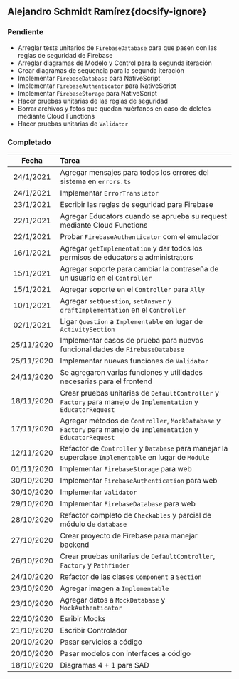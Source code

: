## Alejandro Schmidt Ramírez{docsify-ignore}

### Pendiente
* Arreglar tests unitarios de `FirebaseDatabase` para que pasen con las reglas de seguridad de Firebase
* Arreglar diagramas de Modelo y Control para la segunda iteración
* Crear diagramas de sequencia para la segunda iteración
* Implementar `FirebaseDatabase` para NativeScript
* Implementar `FirebaseAuthenticator` para NativeScript
* Implementar `FirebaseStorage` para NativeScript
* Hacer pruebas unitarias de las reglas de seguridad
* Borrar archivos y fotos que quedan huérfanos en caso de deletes mediante Cloud Functions
* Hacer pruebas unitarias de `Validator`

### Completado
| Fecha | Tarea |
| :---: | :--- |
| 24/1/2021 | Agregar mensajes para todos los errores del sistema en `errors.ts` |
| 24/1/2021 | Implementar `ErrorTranslator` |
| 23/1/2021 | Escribir las reglas de seguridad para Firebase |
| 22/1/2021 | Agregar Educators cuando se aprueba su request mediante Cloud Functions |
| 22/1/2021 | Probar `FirebaseAuthenticator` com el emulador |
| 16/1/2021 | Agregar `getImplementation` y dar todos los permisos de educators a administrators |
| 15/1/2021 | Agregar soporte para cambiar la contraseña de un usuario en el `Controller` |
| 15/1/2021 | Agregar soporte en el `Controller` para `Ally` | 
| 10/1/2021 | Agregar `setQuestion`, `setAnswer` y `draftImplementation` en el `Controller` |
| 02/1/2021 | Ligar `Question` a `Implementable` en lugar de `ActivitySection` |
| 25/11/2020 | Implementar casos de prueba para nuevas funcionalidades de `FirebaseDatabase` |
| 25/11/2020 | Implementar nuevas funciones de `Validator` |
| 24/11/2020 | Se agregaron varias funciones y utilidades necesarias para el frontend |
| 18/11/2020 | Crear pruebas unitarias de `DefaultController` y `Factory` para manejo de `Implementation` y `EducatorRequest` | 
| 17/11/2020 | Agregar métodos de `Controller`, `MockDatabase` y `Factory` para manejo de `Implementation` y `EducatorRequest` |
| 12/11/2020 | Refactor de `Controller` y `Database` para manejar la superclase `Implementable` en lugar de `Module` |
| 01/11/2020 | Implementar `FirebaseStorage` para web |
| 30/10/2020 | Implementar `FirebaseAuthentication` para web |
| 30/10/2020 | Implementar `Validator` |
| 29/10/2020 | Implementar `FirebaseDatabase` para web |
| 28/10/2020 | Refactor completo de `Checkables` y parcial de módulo de `database` |
| 27/10/2020 | Crear proyecto de Firebase para manejar backend |
| 26/10/2020 | Crear pruebas unitarias de `DefaultController`, `Factory` y `Pathfinder` |
| 24/10/2020 | Refactor de las clases `Component` a `Section` | 
| 23/10/2020 | Agregar imagen a `Implementable` |
| 23/10/2020 | Agregar datos a `MockDatabase` y `MockAuthenticator` |
| 22/10/2020 | Esribir Mocks |
| 21/10/2020 | Escribir Controlador |
| 20/10/2020 | Pasar servicios a código |
| 20/10/2020 | Pasar modelos con interfaces a código |
| 18/10/2020 | Diagramas 4 + 1 para SAD |
